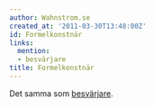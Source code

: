 ```yaml
---
author: Wahnstrom.se
created_at: '2011-03-30T13:48:00Z'
id: Formelkonstnär
links:
  mention:
  - besvärjare
title: Formelkonstnär
---
```


Det samma som [besvärjare].

  [besvärjare]: besvärjare